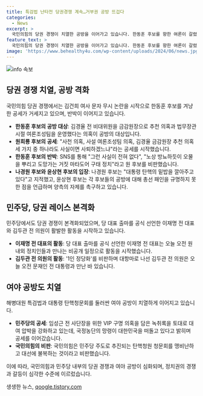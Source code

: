 ```yaml
---
title: 특검법 난타전 당권경쟁 계속…거부권 공방 뜨겁다
categories:
  - News
excerpt: >
  국민의힘의 당권 경쟁이 치열한 공방을 이어가고 있습니다. 한동훈 후보를 향한 여론이 갈렸고, 후보들 간에는 강한 비판과 반박이 오가고 있습니다. 민주당에서는 이재명 전 대표의 당 대표 출마 공식 선언과 함께 당권 레이스가 출발했으며, 김두관 전 의원과 문재인 전 대통령도 관련된 일정을 소화하며 당내 경쟁을 시작했습니다. 또한, 민주당과 국민의힘 사이에서는 해병대원 특검법과 탄핵 청문회를 둘러싼 치열한 여야 공방이 이어지고 있습니다.
feature_text: >
  국민의힘의 당권 경쟁이 치열한 공방을 이어가고 있습니다. 한동훈 후보를 향한 여론이 갈렸고, 후보들 간에는 강한 비판과 반박이 오가고 있습니다. 민주당에서는 이재명 전 대표의 당 대표 출마 공식 선언과 함께 당권 레이스가 출발했으며, 김두관 전 의원과 문재인 전 대통령도 관련된 일정을 소화하며 당내 경쟁을 시작했습니다. 또한, 민주당과 국민의힘 사이에서는 해병대원 특검법과 탄핵 청문회를 둘러싼 치열한 여야 공방이 이어지고 있습니다.
image: 'https://www.behealthy4u.com/wp-content/uploads/2024/06/news.jpg'
---
```


<p><img src="https://www.behealthy4u.com/wp-content/uploads/2024/06/news.jpg" alt="info 속보" /></p>

<h2 data-ke-size="size26">당권 경쟁 치열, 공방 격화</h2>

<p>국민의힘 당권 경쟁에서는 김건희 여사 문자 무시 논란을 시작으로 한동훈 후보를 겨냥한 공세가 거세지고 있으며, 반박이 이어지고 있습니다.</p>

<ul>
    <li><b>한동훈 후보의 공방 대상</b>: 김경율 전 비대위원을 금감원장으로 추천 의혹과 법무장관 시절 여론조성팀을 운영했다는 의혹이 공방의 대상입니다.</li>
    <li><b>원희룡 후보의 공세</b>: "사천 의혹, 사설 여론조성팀 의혹, 김경율 금감원장 추천 의혹 세 가지 중 하나라도 사실이면 사퇴하겠느냐"라는 공세를 시작했습니다.</li>
    <li><b>한동훈 후보의 반박</b>: SNS를 통해 "그런 사실이 전혀 없다", "노상 방뇨하듯이 오물을 뿌리고 도망가는 거짓 마타도어 구태 정치"라고 원 후보를 비판했습니다.</li>
    <li><b>나경원 후보와 윤상현 후보의 입장</b>: 나경원 후보는 "대통령 탄핵의 밑밥을 깔아주고 있다"고 지적했고, 윤상현 후보는 각 후보들의 공방에 대해 총선 패인을 규명하지 못한 점을 언급하며 양측의 자제를 촉구하고 있습니다.</li>
</ul>

<h2 data-ke-size="size26">민주당, 당권 레이스 본격화</h2>

<p>민주당에서도 당권 경쟁이 본격화되었으며, 당 대표 출마를 공식 선언한 이재명 전 대표와 김두관 전 의원이 활발한 활동을 시작하고 있습니다.</p>

<ul>
    <li><b>이재명 전 대표의 활동</b>: 당 대표 출마를 공식 선언한 이재명 전 대표는 오늘 오전 원내외 정치인들과 만나는 비공개 일정으로 활동을 시작했습니다.</li>
    <li><b>김두관 전 의원의 활동</b>: '1인 정당화'를 비판하며 대항마로 나선 김두관 전 의원은 오늘 오전 문재인 전 대통령과 만난 바 있습니다.</li>
</ul>

<h2 data-ke-size="size26">여야 공방도 치열</h2>

<p>해병대원 특검법과 대통령 탄핵청문회를 둘러싼 여야 공방이 치열하게 이어지고 있습니다.</p>

<ul>
    <li><b>민주당의 공세</b>: 임성근 전 사단장을 위한 VIP 구명 의혹을 담은 녹취록을 토대로 대여 압박을 강화하고 있는데, 국정농단의 망령이 대한민국을 떠돌고 있다고 밝히며 공세를 이어갔습니다.</li>
    <li><b>국민의힘의 비판</b>: 국민의힘은 민주당 주도로 추진되는 탄핵청원 청문회를 맹비난하고 대선에 불복하는 것이라고 비판했습니다.</li>
</ul>

<p>이에 따라, 국민의힘과 민주당 내부의 당권 경쟁과 여야 공방이 심화되며, 정치권의 경쟁과 갈등이 심각한 수준에 이르렀습니다.</p>
생생한 뉴스, <a href="https://qoogle.tistory.com" rel="dofollow">qoogle.tistory.com</a>


